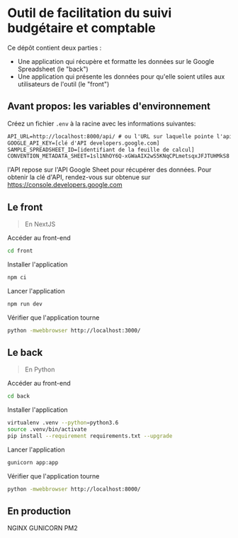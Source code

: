 # Outil de facilitation du suivi budgétaire et comptable

Ce dépôt contient deux parties : 
- Une application qui récupère et formatte les données sur le Google Spreadsheet (le "back")
- Une application qui présente les données pour qu'elle soient utiles aux utilisateurs de l'outil (le "front")

## Avant propos: les variables d'environnement
Créez un fichier `.env` à la racine avec les informations suivantes:
```txt
API_URL=http://localhost:8000/api/ # ou l'URL sur laquelle pointe l'api de votre backend
GOOGLE_API_KEY=[clé d'API developers.google.com]
SAMPLE_SPREADSHEET_ID=[identifiant de la feuille de calcul]
CONVENTION_METADATA_SHEET=1sl1NhOY6Q-xGWaAIX2wS5KNqCPLmetsqxJFJTUHMkS8
```

l'API repose sur l'API Google Sheet pour récupérer des données. Pour obtenir la clé d'API, rendez-vous sur obtenue sur https://console.developers.google.com 

## Le front

> En NextJS

Accéder au front-end
```bash
cd front
```

Installer l'application
```bash
npm ci
```

Lancer l'application
```bash
npm run dev
```

Vérifier que l'application tourne
```bash
python -mwebbrowser http://localhost:3000/
```

## Le back

> En Python

Accéder au front-end
```bash
cd back
```

Installer l'application
```bash
virtualenv .venv --python=python3.6
source .venv/bin/activate
pip install --requirement requirements.txt --upgrade
```

Lancer l'application
```bash
gunicorn app:app
```

Vérifier que l'application tourne
```bash
python -mwebbrowser http://localhost:8000/
```

## En production

NGINX
GUNICORN
PM2
